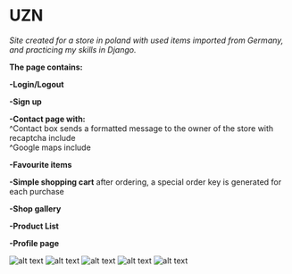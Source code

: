 # UZN
*Site created for a store in poland with used items imported from Germany, and practicing my skills in Django.*

**The page contains:**<br>

**-Login/Logout** <br>

**-Sign up**<br>

**-Contact page with:** <br>
^Contact box sends a formatted message to the owner of the store with recaptcha include <br>
^Google maps include<br>


**-Favourite items**




**-Simple shopping cart** after ordering, a special order key is generated for each purchase



**-Shop gallery**



**-Product List**

**-Profile page**

![alt text](https://i.imgur.com/fjo98dd.png)
![alt text](https://i.imgur.com/iW9NrLo.png)
![alt text](https://i.imgur.com/qxTkwB8.png)
![alt text](https://i.imgur.com/GTvz8MJ.png)
![alt text](https://i.imgur.com/GrzuVbd.png)






